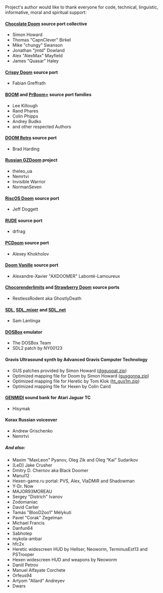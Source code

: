 Project's author would like to thank everyone for code, technical, linguistic, informative, moral and spiritual support:

#### [Chocolate Doom](https://www.chocolate-doom.org) source port collective
- Simon Howard
- Thomas "CapnClever" Birkel
- Mike "chungy" Swanson
- Jonathan "jmtd" Dowland
- Alex "AlexMax" Mayfield
- James "Quasar" Haley

#### [Crispy Doom](https://www.chocolate-doom.org/wiki/index.php/Crispy_Doom) source port 
- Fabian Greffrath

#### [BOOM](https://www.doomworld.com/idgames/themes/TeamTNT/boom/boom202) and [PrBoom+](http://prboom-plus.sourceforge.net/) source port families
- Lee Killough
- Rand Phares
- Colin Phipps
- Andrey Budko
- and other respected Authors

#### [DOOM Retro](http://doomretro.com/) source port 
- Brad Harding

#### [Russian GZDoom](https://i.iddqd.ru/viewtopic.php?t=1492) project 
- theleo_ua 
- Nemrtvi 
- Invisible Warrior 
- NormanSeven 

#### [RiscOS Doom](https://github.com/jeffdoggett/Doom) source port 
- Jeff Doggett

#### [RUDE](https://github.com/drfrag666/RUDE) source port 
- drfrag

#### [PCDoom](https://github.com/nukeykt/PCDoom-v2) source port 
- Alexey Khokholov

#### [Doom Vanille](https://github.com/AXDOOMER/doom-vanille) source port
- Alexandre-Xavier "AXDOOMER" Labonté-Lamoureux

#### [Chocorenderlimits](https://doomwiki.org/wiki/Chocorenderlimits) and [Strawberry Doom](http://remood.org/) source ports
- RestlessRodent aka GhostlyDeath

#### [SDL](https://www.libsdl.org/), [SDL_mixer](https://www.libsdl.org/projects/SDL_mixer/) and [SDL_net](https://www.libsdl.org/projects/SDL_net/)
- Sam Lantinga

#### [DOSBox](http://www.dosbox.com/) emulator
- The DOSBox Team
- SDL2 patch by NY00123

#### Gravis Ultrasound synth by Advanced Gravis Computer Technology
- GUS patches provided by Simon Howard ([dgguspat.zip](https://www.doomworld.com/idgames/music/dgguspat))
- Optimized mapping file for Doom by Simon Howard ([gusgonna.zip](https://www.doomworld.com/idgames/sounds/gusgonna))
- Optimized mapping file for Heretic by Tom Klok ([ht_gus1m.zip](https://www.doomworld.com/idgames/sounds/ht_gus1m))
- Optimized mapping file for Hexen by Colin Caird

#### [GENMIDI](https://www.doomworld.com/forum/topic/97388-update-hisymaks-genmidi-an-enhanced-genmidi-lump-for-opl-synth/) sound bank for Atari Jaguar TC
- Hisymak

#### Korax Russian voiceover
- Andrew Grischenko
- Nemrtvi

##### And also:
- Maxim "MaxLeon" Pyanov, Oleg Zik and Oleg “Kai” Sudarikov
- [LeD] Jake Crusher
- Dmitry D. Chernov aka Black Doomer
- Manul12
- Hexen-game.ru portal: PVS, Alex, VlaDMiR and Shadowman
- Y-Dr. Now
- MAJOR93MOREAU
- Sergey "Districh" Ivanov
- Zodomaniac
- David Carlier
- Tamás "BlooD2oo1" Mélykuti
- Pavel "Corak" Zegelman
- Michael Francis
- Danfun64
- Sabhotep
- mykola-ambar
- hfc2x
- Heretic widescreen HUD by Hellser, Neoworm, TerminusEst13 and PSTrooper
- Hexen widescreen HUD and weapons by Neoworm
- Daniil Petrov
- Manuel Alfayate Corchete
- Orfeus94
- Artyom "Allard" Andreyev
- Dwars
